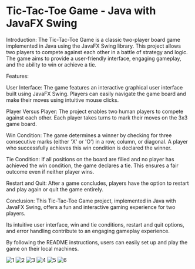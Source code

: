 
# Tic-Tac-Toe Game - Java with JavaFX Swing

Introduction:
The Tic-Tac-Toe Game is a classic two-player board game implemented in Java using the JavaFX Swing library. This project allows two players to compete against each other in a battle of strategy and logic. The game aims to provide a user-friendly interface, engaging gameplay, and the ability to win or achieve a tie.

Features:

User Interface: The game features an interactive graphical user interface built using JavaFX Swing. Players can easily navigate the game board and make their moves using intuitive mouse clicks.

Player Versus Player: The project enables two human players to compete against each other. Each player takes turns to mark their moves on the 3x3 game board.

Win Condition: The game determines a winner by checking for three consecutive marks (either 'X' or 'O') in a row, column, or diagonal. A player who successfully achieves this win condition is declared the winner.

Tie Condition: If all positions on the board are filled and no player has achieved the win condition, the game declares a tie. This ensures a fair outcome even if neither player wins.

Restart and Quit: After a game concludes, players have the option to restart and play again or quit the game entirely.



Conclusion:
This Tic-Tac-Toe Game project, implemented in Java with JavaFX Swing, offers a fun and interactive gaming experience for two players. 

Its intuitive user interface, win and tie conditions, restart and quit options, and error handling contribute to an engaging gameplay experience.

By following the README instructions, users can easily set up and play the game on their local machines.

![1](https://github.com/ermoiz2102/Tic_Tac_Toe/assets/115916289/66cfb811-1457-438f-8229-b91c5f4b35db)
![2](https://github.com/ermoiz2102/Tic_Tac_Toe/assets/115916289/034765cd-ef5f-4cdd-917a-433b90ed4fcc)
![3](https://github.com/ermoiz2102/Tic_Tac_Toe/assets/115916289/2ace36c9-6853-4ecb-8b49-5915814acb7f)
![4](https://github.com/ermoiz2102/Tic_Tac_Toe/assets/115916289/fa621505-6867-4278-b676-2b110ea341cb)
![5](https://github.com/ermoiz2102/Tic_Tac_Toe/assets/115916289/946f5864-df5c-4350-a135-22628b221a75)
![6](https://github.com/ermoiz2102/Tic_Tac_Toe/assets/115916289/16a81e94-b6bc-4ab9-bdff-5496087327eb)

